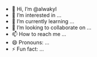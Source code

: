 - 👋 Hi, I’m @alwakyl
- 👀 I’m interested in ...
- 🌱 I’m currently learning ...
- 💞️ I’m looking to collaborate on ...
- 📫 How to reach me ...
- 😄 Pronouns: ...
- ⚡ Fun fact: ...

<!---
alwakyl/alwakyl is a ✨ special ✨ repository because its `README.md` (this file) appears on your GitHub profile.
You can click the Preview link to take a look at your changes.
--->
